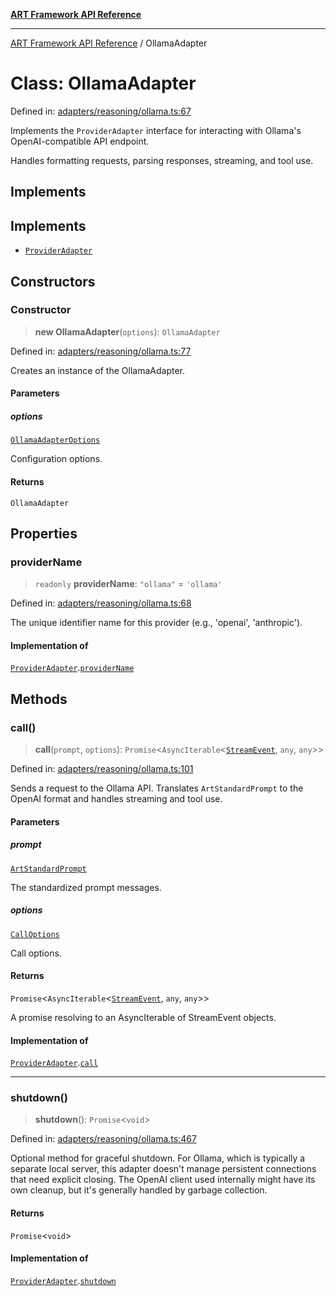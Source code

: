 [**ART Framework API Reference**](../README.md)

***

[ART Framework API Reference](../README.md) / OllamaAdapter

# Class: OllamaAdapter

Defined in: [adapters/reasoning/ollama.ts:67](https://github.com/hashangit/ART/blob/3153790647102134b487bb6168bd208568e6a8ad/src/adapters/reasoning/ollama.ts#L67)

Implements the `ProviderAdapter` interface for interacting with Ollama's
OpenAI-compatible API endpoint.

Handles formatting requests, parsing responses, streaming, and tool use.

## Implements

## Implements

- [`ProviderAdapter`](../interfaces/ProviderAdapter.md)

## Constructors

### Constructor

> **new OllamaAdapter**(`options`): `OllamaAdapter`

Defined in: [adapters/reasoning/ollama.ts:77](https://github.com/hashangit/ART/blob/3153790647102134b487bb6168bd208568e6a8ad/src/adapters/reasoning/ollama.ts#L77)

Creates an instance of the OllamaAdapter.

#### Parameters

##### options

[`OllamaAdapterOptions`](../interfaces/OllamaAdapterOptions.md)

Configuration options.

#### Returns

`OllamaAdapter`

## Properties

### providerName

> `readonly` **providerName**: `"ollama"` = `'ollama'`

Defined in: [adapters/reasoning/ollama.ts:68](https://github.com/hashangit/ART/blob/3153790647102134b487bb6168bd208568e6a8ad/src/adapters/reasoning/ollama.ts#L68)

The unique identifier name for this provider (e.g., 'openai', 'anthropic').

#### Implementation of

[`ProviderAdapter`](../interfaces/ProviderAdapter.md).[`providerName`](../interfaces/ProviderAdapter.md#providername)

## Methods

### call()

> **call**(`prompt`, `options`): `Promise`\<`AsyncIterable`\<[`StreamEvent`](../interfaces/StreamEvent.md), `any`, `any`\>\>

Defined in: [adapters/reasoning/ollama.ts:101](https://github.com/hashangit/ART/blob/3153790647102134b487bb6168bd208568e6a8ad/src/adapters/reasoning/ollama.ts#L101)

Sends a request to the Ollama API.
Translates `ArtStandardPrompt` to the OpenAI format and handles streaming and tool use.

#### Parameters

##### prompt

[`ArtStandardPrompt`](../type-aliases/ArtStandardPrompt.md)

The standardized prompt messages.

##### options

[`CallOptions`](../interfaces/CallOptions.md)

Call options.

#### Returns

`Promise`\<`AsyncIterable`\<[`StreamEvent`](../interfaces/StreamEvent.md), `any`, `any`\>\>

A promise resolving to an AsyncIterable of StreamEvent objects.

#### Implementation of

[`ProviderAdapter`](../interfaces/ProviderAdapter.md).[`call`](../interfaces/ProviderAdapter.md#call)

***

### shutdown()

> **shutdown**(): `Promise`\<`void`\>

Defined in: [adapters/reasoning/ollama.ts:467](https://github.com/hashangit/ART/blob/3153790647102134b487bb6168bd208568e6a8ad/src/adapters/reasoning/ollama.ts#L467)

Optional method for graceful shutdown.
For Ollama, which is typically a separate local server, this adapter
doesn't manage persistent connections that need explicit closing.
The OpenAI client used internally might have its own cleanup, but
it's generally handled by garbage collection.

#### Returns

`Promise`\<`void`\>

#### Implementation of

[`ProviderAdapter`](../interfaces/ProviderAdapter.md).[`shutdown`](../interfaces/ProviderAdapter.md#shutdown)
